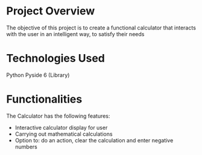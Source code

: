 

# Project Overview
The objective of this project is to create a functional calculator that interacts with the user in an intelligent way, to satisfy their needs

# Technologies Used
Python
Pyside 6 (Library)

# Functionalities
The Calculator has the following features:

- Interactive calculator display for user
- Carrying out mathematical calculations
- Option to: do an action, clear the calculation and enter negative numbers
